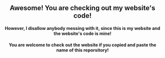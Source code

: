 <center> <h2> Awesome! You are checking out my website's code!</h2>

<h4> However, I disallow anybody messing with it, since this is my website and the website's code is mine!</h4>
<h4> You are welcome to check out the website if you copied and paste the name of this reporsitory! </h4></center>

